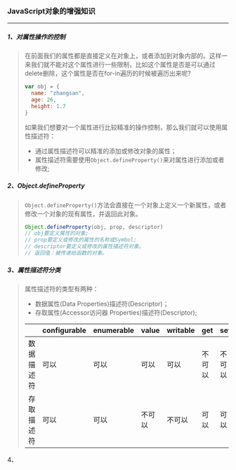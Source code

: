 ### JavaScript对象的增强知识

------

##### 1、对属性操作的控制

> 在前面我们的属性都是直接定义在对象上，或者添加到对象内部的。这样一来我们就不能对这个属性进行一些限制，比如这个属性是否是可以通过delete删除，这个属性是否在for-in遍历的时候被遍历出来呢?
>
> ```javascript
>var obj = {
>   name: "zhangsan",
>   age: 26,
>   height: 1.7
> }
> ```
> 
>如果我们想要对一个属性进行比较精准的操作控制，那么我们就可以使用属性描述符：
> 
>- 通过属性描述符可以精准的添加或修改对象的属性；
> - 属性描述符需要使用```Object.defineProperty()```来对属性进行添加或者修改;



##### 2、Object.defineProperty

> ```Object.defineProperty()```方法会直接在一个对象上定义一个新属性，或者修改一个对象的现有属性，并返回此对象。
>
> ```javascript
> Object.defineProperty(obj, prop, descriptor)
> // obj要定义属性的对象; 
> // prop要定义或修改的属性的名称或Symbol;
> // descriptor要定义或修改的属性描述符对象。
> // 返回值：被传递给函数的对象。
> ```



##### 3、属性描述符分类

> 属性描述符的类型有两种：
>
> - 数据属性(Data Properties)描述符(Descriptor)；
> - 存取属性(Accessor访问器 Properties)描述符(Descriptor);
>
> |            | configurable | enumerable | value  | writable | get    | set    |
> | ---------- | ------------ | ---------- | ------ | -------- | ------ | ------ |
> | 数据描述符 | 可以         | 可以       | 可以   | 可以     | 不可以 | 不可以 |
> | 存取描述符 | 可以         | 可以       | 不可以 | 不可以   | 可以   | 可以   |



4、
